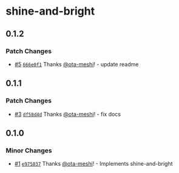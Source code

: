 # shine-and-bright

## 0.1.2

### Patch Changes

- [#5](https://github.com/ota-meshi/shine-and-bright/pull/5) [`666e0f1`](https://github.com/ota-meshi/shine-and-bright/commit/666e0f140398d627ac3f647f6cc140a572afb833) Thanks [@ota-meshi](https://github.com/ota-meshi)! - update readme

## 0.1.1

### Patch Changes

- [#3](https://github.com/ota-meshi/shine-and-bright/pull/3) [`df58d4d`](https://github.com/ota-meshi/shine-and-bright/commit/df58d4d398388de33de6cab318a1340e130f2b9f) Thanks [@ota-meshi](https://github.com/ota-meshi)! - fix docs

## 0.1.0

### Minor Changes

- [#1](https://github.com/ota-meshi/shine-and-bright/pull/1) [`e975837`](https://github.com/ota-meshi/shine-and-bright/commit/e9758370a148c54377c82fa6cb3b253387b2775c) Thanks [@ota-meshi](https://github.com/ota-meshi)! - Implements shine-and-bright
